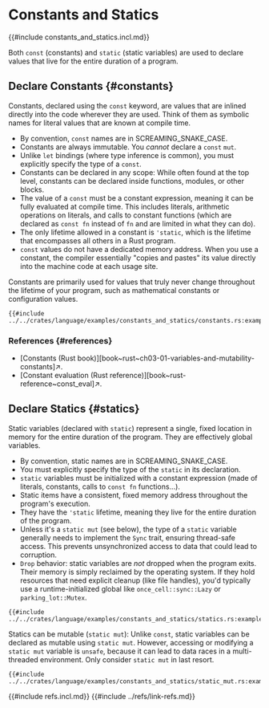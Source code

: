 # Constants and Statics

{{#include constants_and_statics.incl.md}}

Both `const` (constants) and `static` (static variables) are used to declare values that live for the entire duration of a program.

## Declare Constants {#constants}

Constants, declared using the `const` keyword, are values that are inlined directly into the code wherever they are used. Think of them as symbolic names for literal values that are known at compile time.

- By convention, `const` names are in SCREAMING_SNAKE_CASE.
- Constants are always immutable. You _cannot_ declare a `const` `mut`.
- Unlike `let` bindings (where type inference is common), you must explicitly specify the type of a `const`.
- Constants can be declared in any scope: While often found at the top level, constants can be declared inside functions, modules, or other blocks.
- The value of a `const` must be a constant expression, meaning it can be fully evaluated at compile time. This includes literals, arithmetic operations on literals, and calls to constant functions (which are declared as `const fn` instead of `fn` and are limited in what they can do).
- The only lifetime allowed in a constant is `'static`, which is the lifetime that encompasses all others in a Rust program.
- `const` values do not have a dedicated memory address. When you use a constant, the compiler essentially "copies and pastes" its value directly into the machine code at each usage site.

Constants are primarily used for values that truly never change throughout the lifetime of your program, such as mathematical constants or configuration values.

```rust,editable
{{#include ../../crates/language/examples/constants_and_statics/constants.rs:example}}
```

### References {#references}

- [Constants (Rust book)][book~rust~ch03-01-variables-and-mutability-constants]↗.
- [Constant evaluation (Rust reference)][book~rust-reference~const_eval]↗.

## Declare Statics {#statics}

Static variables (declared with `static`) represent a single, fixed location in memory for the entire duration of the program. They are effectively global variables.

- By convention, static names are in SCREAMING_SNAKE_CASE.
- You must explicitly specify the type of the `static` in its declaration.
- `static` variables must be initialized with a constant expression (made of literals, constants, calls to `const fn` functions...).
- Static items have a consistent, fixed memory address throughout the program's execution.
- They have the `'static` lifetime, meaning they live for the entire duration of the program.
- Unless it's a `static mut` (see below), the type of a `static` variable generally needs to implement the `Sync` trait, ensuring thread-safe access. This prevents unsynchronized access to data that could lead to corruption.
- `Drop` behavior: static variables are _not_ dropped when the program exits. Their memory is simply reclaimed by the operating system. If they hold resources that need explicit cleanup (like file handles), you'd typically use a runtime-initialized global like `once_cell::sync::Lazy` or `parking_lot::Mutex`.

```rust,editable
{{#include ../../crates/language/examples/constants_and_statics/statics.rs:example}}
```

Statics can be mutable (`static mut`): Unlike `const`, static variables can be declared as mutable using `static mut`. However, accessing or modifying a `static mut` variable is `unsafe`, because it can lead to data races in a multi-threaded environment. Only consider `static mut` in last resort.

```rust,editable
{{#include ../../crates/language/examples/constants_and_statics/static_mut.rs:example}}
```

{{#include refs.incl.md}}
{{#include ../refs/link-refs.md}}

<div class="hidden">
</div>
